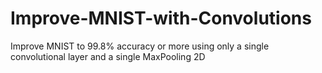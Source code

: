 # Improve-MNIST-with-Convolutions
Improve MNIST to 99.8% accuracy or more using only a single convolutional layer and a single MaxPooling 2D

